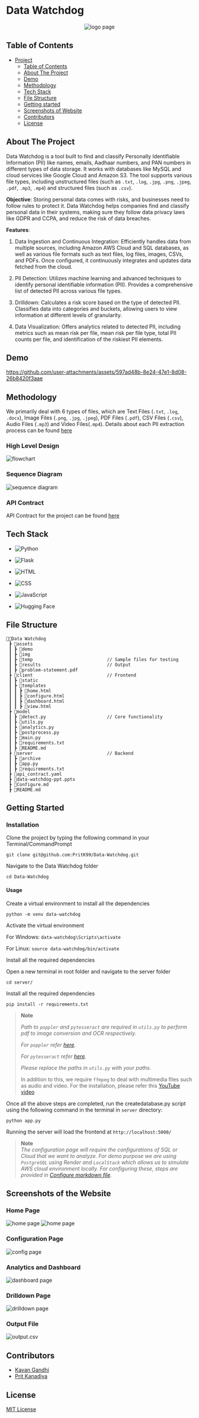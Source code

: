 # Data Watchdog

<div align="center">
    <img src="assets/img/logo.png" alt="logo page">
</div>

## Table of Contents

- [Project](#data-watchdog)
  - [Table of Contents](#table-of-contents)
  - [About The Project](#about-the-project)
  - [Demo](#demo)
  - [Methodology](#methodology)
  - [Tech Stack](#tech-stack)
  - [File Structure](#file-structure)
  - [Getting started](#getting-started)
  - [Screenshots of Website](#screenshots-of-the-website)
  - [Contributors](#contributors)
  - [License](#license)

## About The Project

Data Watchdog is a tool built to find and classify Personally Identifiable Information (PII) like names, emails, Aadhaar numbers, and PAN numbers in different types of data storage. It works with databases like MySQL and cloud services like Google Cloud and Amazon S3. The tool supports various file types, including unstructured files (such as `.txt`, `.log`, `.jpg`, `.png`, `.jpeg`, `.pdf`, `.mp3`, `.mp4`) and structured files (such as `.csv`). 

**Objective**: Storing personal data comes with risks, and businesses need to follow rules to protect it. Data Watchdog helps companies find and classify personal data in their systems, making sure they follow data privacy laws like GDPR and CCPA, and reduce the risk of data breaches.

**Features**: 

1. Data Ingestion and Continuous Integration: Efficiently handles data from multiple sources, including Amazon AWS Cloud and SQL databases, as well as various file formats such as text files, log files, images, CSVs, and PDFs. Once configured, it continuously integrates and updates data fetched from the cloud.

2. PII Detection: Utilizes machine learning and advanced techniques to identify personal identifiable information (PII). Provides a comprehensive list of detected PII across various file types.

3. Drilldown: Calculates a risk score based on the type of detected PII. Classifies data into categories and buckets, allowing users to view information at different levels of granularity.

4. Data Visualization: Offers analytics related to detected PII, including metrics such as mean risk per file, mean risk per file type, total PII counts per file, and identification of the riskiest PII elements.

## Demo

https://github.com/user-attachments/assets/597ad48b-8e24-47e1-8d08-26b8420f3aae

## Methodology

We primarily deal with 6 types of files, which are Text Files (`.txt`, `.log`, `.docx`), Image Files (`.png`, `.jpg`, `.jpeg`), PDF Files (`.pdf`), CSV Files (`.csv`), Audio Files (`.mp3`) and Video Files(`.mp4`). Details about each PII extraction process can be found <a href="model/README.md">here</a>

### High Level Design

<img src="assets/img/flowchart.png" alt="flowchart">

### Sequence Diagram

<img src="assets/img/sequence diagram.png" alt="sequence diagram">

### API Contract
API Contract for the project can be found <a href="api_contract.yaml">here</a>

## Tech Stack

- ![Python](https://img.shields.io/badge/Python-3776AB?style=for-the-badge&logo=python&logoColor=white)

- ![Flask](https://img.shields.io/badge/Flask-000000?style=for-the-badge&logo=flask&logoColor=white)

- ![HTML](https://img.shields.io/badge/HTML5-E34F26?style=for-the-badge&logo=html5&logoColor=white)

- ![CSS](https://img.shields.io/badge/CSS3-1572B6?style=for-the-badge&logo=css3&logoColor=white)

- ![JavaScript](https://img.shields.io/badge/JavaScript-F7DF1E?style=for-the-badge&logo=javascript&logoColor=black)

- ![Hugging Face](https://img.shields.io/badge/Hugging%20Face-FFD43B?style=for-the-badge&logo=hugging-face&logoColor=white)

## File Structure
```
👨‍💻Data Watchdog
 ┣ 📂assets
 ┃ ┣ 📂demo
 ┃ ┣ 📂img          
 ┃ ┣ 📂temp                            // Sample files for testing
 ┃ ┣ 📂results                         // Output
 ┃ ┣ 📄problem-statement.pdf
 ┣ 📂client                            // Frontend        
 ┃ ┣ 📂static    
 ┃ ┣ 📂templates    
 ┃ ┃ ┣ 📄home.html
 ┃ ┃ ┣ 📄configure.html
 ┃ ┃ ┣ 📄dashboard.html 
 ┃ ┃ ┣ 📄view.html                           
 ┣ 📂model                                      
 ┃ ┣ 📄detect.py                       // Core functionality
 ┃ ┣ 📄utils.py 
 ┃ ┣ 📄analytics.py
 ┃ ┣ 📄postprocess.py
 ┃ ┣ 📄main.py
 ┃ ┣ 📄requirements.txt
 ┃ ┣ 📄README.md            
 ┣ 📂server                            // Backend 
 ┃ ┣ 📂archive  
 ┃ ┣ 📄app.py  
 ┃ ┣ 📄requirements.txt 
 ┣ 📄api_contract.yaml
 ┣ 📄data-watchdog-ppt.pptx  
 ┣ 📄Configure.md   
 ┣ 📄README.md
``` 

## Getting Started

### Installation

Clone the project by typing the following command in your Terminal/CommandPrompt

```
git clone git@github.com:PritK99/Data-Watchdog.git
```
Navigate to the Data Watchdog folder

```
cd Data-Watchdog
```

#### Usage

Create a virtual environment to install all the dependencies

```
python -m venv data-watchdog
```

Activate the virtual environment

For Windows: ```data-watchdog\Scripts\activate```

For Linux: ```source data-watchdog/bin/activate```

Install all the required dependencies

Open a new terminal in root folder and navigate to the server folder

```
cd server/
```

Install all the required dependencies

```
pip install -r requirements.txt
```

> **Note** <br>
>
> <i>Path to `poppler` and `pytesseract` are required in `utils.py` to perform pdf to image conversion and OCR respectively.
>
> For `poppler` refer <a href="https://github.com/oschwartz10612/poppler-windows/releases/tag/v24.07.0-0">here</a>.
>
> For `pytesseract` refer <a href="https://tesseract-ocr.github.io/tessdoc/Installation.html">here</a>.
>
> Please replace the paths in `utils.py` with your paths.</i>
>
> In addition to this, we require `ffmpeg` to deal with multimedia files such as audio and video. For the installation, please refer this <a href="https://www.youtube.com/watch?v=JR36oH35Fgg">YouTube video</a>

Once all the above steps are completed, run the createdatabase.py script using the following command in the terminal in `server` directory:

```
python app.py  
```

Running the server will load the frontend at `http://localhost:5000/`

> **Note** <br>
><i>The configuration page will require the configurations of SQL or Cloud that we want to analyze. For demo purpose we are using `PostgreSQL` using Render and `LocalStack` which allows us to simulate AWS cloud environment locally. For configuring these, steps are provided in <a href="Configure.md">Configure markdown file</a>.</i>

## Screenshots of the Website

### Home Page

<img src="assets/img/home page 1.png" alt="home page">

<img src="assets/img/home page 2.png" alt="home page">

### Configuration Page

<img src="assets/img/config page.png" alt="config page">

### Analytics and Dashboard

<img src="assets/img/dashboard.png" alt="dashboard page">

### Drilldown Page

<img src="assets/img/drilldown.png" alt="drilldown page">

### Output File

<img src="assets/img/download.png" alt="output.csv">

## Contributors

- [Kavan Gandhi](https://github.com/KGan31)
- [Prit Kanadiya](https://github.com/PritK99)

## License
[MIT License](https://opensource.org/licenses/MIT)
